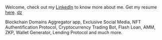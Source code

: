 Welcome, check out my [LinkedIn](https://linkedin.com/in/clementroure) to know more about me. Get my resume [here](https://shorturl.at/sCO19).
<a href="https://github.com/username/repository" onclick="window.open(this.href,'_blank');return false;">dz</a>


Blockchain Domains Aggregator app, Exclusive Social Media, NFT Authentification Protocol, Cryptocurrency Trading Bot, Flash Loan, AMM, ZKP, Wallet Generator, Lending Protocol and much more.
